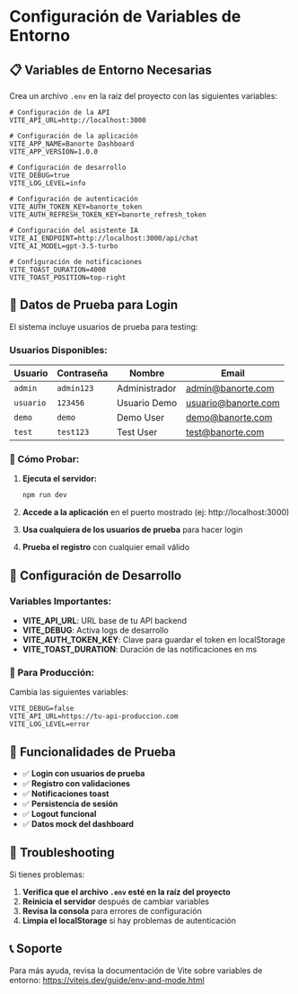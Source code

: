 # Configuración de Variables de Entorno

## 📋 Variables de Entorno Necesarias

Crea un archivo `.env` en la raíz del proyecto con las siguientes variables:

```env
# Configuración de la API
VITE_API_URL=http://localhost:3000

# Configuración de la aplicación
VITE_APP_NAME=Banorte Dashboard
VITE_APP_VERSION=1.0.0

# Configuración de desarrollo
VITE_DEBUG=true
VITE_LOG_LEVEL=info

# Configuración de autenticación
VITE_AUTH_TOKEN_KEY=banorte_token
VITE_AUTH_REFRESH_TOKEN_KEY=banorte_refresh_token

# Configuración del asistente IA
VITE_AI_ENDPOINT=http://localhost:3000/api/chat
VITE_AI_MODEL=gpt-3.5-turbo

# Configuración de notificaciones
VITE_TOAST_DURATION=4000
VITE_TOAST_POSITION=top-right
```

## 🔐 Datos de Prueba para Login

El sistema incluye usuarios de prueba para testing:

### Usuarios Disponibles:

| Usuario | Contraseña | Nombre | Email |
|---------|------------|--------|-------|
| `admin` | `admin123` | Administrador | admin@banorte.com |
| `usuario` | `123456` | Usuario Demo | usuario@banorte.com |
| `demo` | `demo` | Demo User | demo@banorte.com |
| `test` | `test123` | Test User | test@banorte.com |

### 🚀 Cómo Probar:

1. **Ejecuta el servidor:**
   ```bash
   npm run dev
   ```

2. **Accede a la aplicación** en el puerto mostrado (ej: http://localhost:3000)

3. **Usa cualquiera de los usuarios de prueba** para hacer login

4. **Prueba el registro** con cualquier email válido

## 🔧 Configuración de Desarrollo

### Variables Importantes:

- **VITE_API_URL**: URL base de tu API backend
- **VITE_DEBUG**: Activa logs de desarrollo
- **VITE_AUTH_TOKEN_KEY**: Clave para guardar el token en localStorage
- **VITE_TOAST_DURATION**: Duración de las notificaciones en ms

### 🎯 Para Producción:

Cambia las siguientes variables:
```env
VITE_DEBUG=false
VITE_API_URL=https://tu-api-produccion.com
VITE_LOG_LEVEL=error
```

## 📱 Funcionalidades de Prueba

- ✅ **Login con usuarios de prueba**
- ✅ **Registro con validaciones**
- ✅ **Notificaciones toast**
- ✅ **Persistencia de sesión**
- ✅ **Logout funcional**
- ✅ **Datos mock del dashboard**

## 🐛 Troubleshooting

Si tienes problemas:

1. **Verifica que el archivo `.env` esté en la raíz del proyecto**
2. **Reinicia el servidor** después de cambiar variables
3. **Revisa la consola** para errores de configuración
4. **Limpia el localStorage** si hay problemas de autenticación

## 📞 Soporte

Para más ayuda, revisa la documentación de Vite sobre variables de entorno:
https://vitejs.dev/guide/env-and-mode.html
